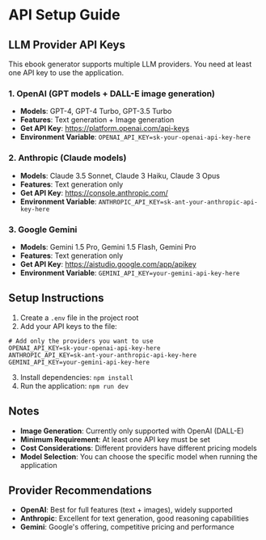 # API Setup Guide

## LLM Provider API Keys

This ebook generator supports multiple LLM providers. You need at least one API key to use the application.

### 1. OpenAI (GPT models + DALL-E image generation)
- **Models**: GPT-4, GPT-4 Turbo, GPT-3.5 Turbo
- **Features**: Text generation + Image generation
- **Get API Key**: https://platform.openai.com/api-keys
- **Environment Variable**: `OPENAI_API_KEY=sk-your-openai-api-key-here`

### 2. Anthropic (Claude models)
- **Models**: Claude 3.5 Sonnet, Claude 3 Haiku, Claude 3 Opus
- **Features**: Text generation only
- **Get API Key**: https://console.anthropic.com/
- **Environment Variable**: `ANTHROPIC_API_KEY=sk-ant-your-anthropic-api-key-here`

### 3. Google Gemini
- **Models**: Gemini 1.5 Pro, Gemini 1.5 Flash, Gemini Pro
- **Features**: Text generation only
- **Get API Key**: https://aistudio.google.com/app/apikey
- **Environment Variable**: `GEMINI_API_KEY=your-gemini-api-key-here`

## Setup Instructions

1. Create a `.env` file in the project root
2. Add your API keys to the file:

```env
# Add only the providers you want to use
OPENAI_API_KEY=sk-your-openai-api-key-here
ANTHROPIC_API_KEY=sk-ant-your-anthropic-api-key-here
GEMINI_API_KEY=your-gemini-api-key-here
```

3. Install dependencies: `npm install`
4. Run the application: `npm run dev`

## Notes

- **Image Generation**: Currently only supported with OpenAI (DALL-E)
- **Minimum Requirement**: At least one API key must be set
- **Cost Considerations**: Different providers have different pricing models
- **Model Selection**: You can choose the specific model when running the application

## Provider Recommendations

- **OpenAI**: Best for full features (text + images), widely supported
- **Anthropic**: Excellent for text generation, good reasoning capabilities
- **Gemini**: Google's offering, competitive pricing and performance 